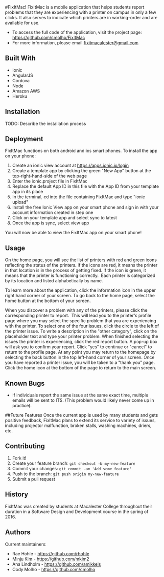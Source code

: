 
#FixItMac!
FixItMac is a mobile application that helps students report problems that they are experiencing with a printer on campus in only a few clicks. It also serves to indicate which printers are in working-order and are available for use.
 * To access the full code of the application, visit the project page:
   https://github.com/cmolho/FixItMac
 * For more information, please email fixitmacalester@gmail.com

## Built With
* Ionic
* AngularJS
* Cordova
* Node
* Amazon AWS
* Heroku

## Installation
TODO: Describe the installation process

## Deployment
FixItMac functions on both android and ios smart phones. To install the app on your phone:

1. Create an ionic view account at https://apps.ionic.io/login
2. Create a template app by clicking the green "New App" button at the top-right-hand-side of the web page
3. Enter the ionic.project file in FixItMac
4. Replace the default App ID in this file with the App ID from your template app in its place
5. In the terminal, cd into the file containing FixItMac and type "ionic upload"
6. Install the free Ionic View app on your smart phone and sign in with your account information created in step one
7. Click on your template app and select sync to latest
8. Once the app is sync, select view app

You will now be able to view the FixItMac app on your smart phone!

## Usage
On the home page, you will see the list of printers with red and green icons reflecting the status of the printers. If the icons are red, it means the printer in that location is in the process of getting fixed. If the icon is green, it means that the printer is functioning correctly.  Each printer is categorized by its location and listed alphabetically by name.

To learn more about the application, click the information icon in the upper right hand corner of your screen. To go back to the home page, select the home button at the bottom of your screen.

When you discover a problem with any of the printers, please click the corresponding printer to report.  This will lead you to the printer's profile page where you may select the specific problem that you are experiencing with the printer. To select one of the four issues, click the circle to the left of the printer issue. To write a description in the "other category", click on the placeholder text and type your printer problem. When finished selecting the issues the printer is experiencing, click the red report button. A pop-up box will ask you to confirm your report. Click "yes" to continue or "cancel" to return to the profile page. At any point you may return to the homepage by selecting the back button in the top left-hand corner of your screen. Once you have reported a printer issue, you will be taken to a "thank you" page. Click the home icon at the bottom of the page to return to the main screen.

## Known Bugs
* If individuals report the same issue at the same exact time, multiple emails will be sent to ITS. (This problem would likely never come up in practice).

##Future Features
Once the current app is used by many students and gets positive feedback, FixItMac plans to extend its service to variety of issues, including projector malfunction, broken stalls, washing machines, driers, etc.


## Contributing
1. Fork it!
2. Create your feature branch: `git checkout -b my-new-feature`
3. Commit your changes: `git commit -am 'Add some feature'`
4. Push to the branch: `git push origin my-new-feature`
5. Submit a pull request

## History
FixItMac was created by students at Macalester College throughout their duration in a Software Design and Development course in the spring of 2016.

## Authors
Current maintainers:
 * Rae Hohle  - https://github.com/rhohle
 * Minju Kim  - https://github.com/mkim2
 * Ana Lindholm - https://github.com/amikkels
 * Cody Molho - https://github.com/cmolho


